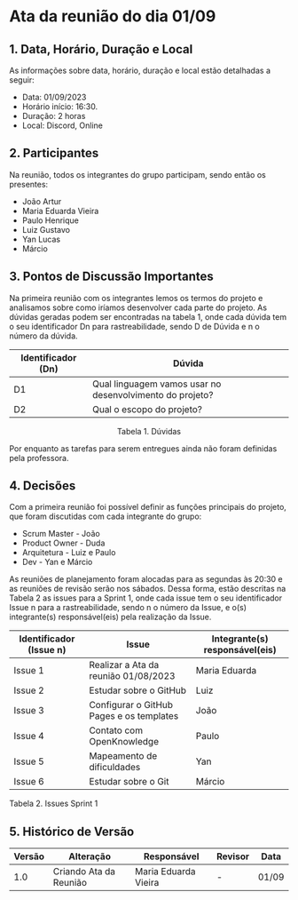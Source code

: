 # Ata da reunião do dia 01/09

## 1. Data, Horário, Duração e Local

As informações sobre data, horário, duração e local estão detalhadas a seguir:
- Data: 01/09/2023
- Horário início: 16:30.
- Duração: 2 horas
- Local: Discord, Online 

## 2. Participantes

Na reunião, todos os integrantes do grupo participam, sendo então os presentes:
- João Artur 
- Maria Eduarda Vieira
- Paulo Henrique 
- Luiz Gustavo
- Yan Lucas
- Márcio 

## 3. Pontos de Discussão Importantes

Na primeira reunião com os integrantes lemos os termos do projeto e  analisamos sobre como iríamos desenvolver cada parte do projeto.
As dúvidas geradas podem ser encontradas na tabela 1, onde cada dúvida tem o seu identificador Dn para rastreabilidade, sendo D de Dúvida e n o número da dúvida.

| Identificador (Dn) | Dúvida |
| - | - |
| D1 | Qual linguagem vamos usar no desenvolvimento do projeto? | 
| D2 | Qual o escopo do projeto? |
<p align="center"> Tabela 1. Dúvidas </p>

Por enquanto as tarefas para serem entregues ainda não foram definidas pela professora.

## 4. Decisões
Com a primeira reunião foi possível definir as funções principais do projeto, que foram discutidas com cada integrante do grupo:
- Scrum Master - João
- Product Owner - Duda
- Arquitetura - Luiz e Paulo
- Dev - Yan e Márcio

As reuniões de planejamento foram alocadas para as segundas às 20:30 e as reuniões de revisão serão nos sábados.
Dessa forma, estão descritas na Tabela 2 as issues para a Sprint 1, onde cada issue tem o seu identificador Issue n para a rastreabilidade, sendo n o número da Issue, e o(s) integrante(s) responsável(eis) pela realização da Issue.

| Identificador (Issue n) | Issue | Integrante(s) responsável(eis) |
| - | - | - |
| Issue 1 | Realizar a Ata da reunião 01/08/2023 | Maria Eduarda |
| Issue 2 | Estudar sobre o GitHub | Luiz | 
| Issue 3 | Configurar o GitHub Pages e os templates | João |
| Issue 4 | Contato com OpenKnowledge | Paulo |
| Issue 5 | Mapeamento de dificuldades | Yan |
| Issue 6 | Estudar sobre o Git | Márcio |

<p aling="center"> Tabela 2. Issues Sprint 1 </p>

## 5. Histórico de Versão

| Versão | Alteração | Responsável | Revisor | Data |
| - | - | - | - | - |
| 1.0 | Criando Ata da Reunião | Maria Eduarda Vieira | - | 01/09 |





